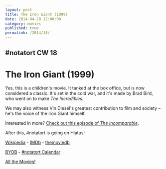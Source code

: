 ```yaml
---
layout: post
title: The Iron Giant (1999)
date: 2014-04-28 12:00:00
category: movies
published: true
permalink: /2014/18/
---
```


## \#notatort CW 18

# The Iron Giant \(1999\)

Yes, this is a children's movie. It tanked at the box office, but is now considered a classic. It's set in the cold war, and it's made by Brad Bird, who went on to make *The Incredibles*.  

We may also witness Vin Diesel's greatest contribution to film and society – he's the voice of the Iron Giant himself.

Interested in more? [Check out this episode of *The Incomparable*](http://5by5.tv/incomparable/74).

After this, #notatort is going on Hiatus!

[Wikipedia](http://en.wikipedia.org/wiki/The_iron_giant) - [IMDb](http://www.imdb.com/find?s=all&q=the+iron+giant) - [themoviedb](http://www.themoviedb.org/movie/10386-the-iron-giant)

<a href="http://en.wikipedia.org/wiki/BYOB_(beverage)">BYOB</a> - <a href="webcal://p09-calendarws.icloud.com/ca/subscribe/1/njhFKcFiNF5cQxQ-plsJccGfbuvf1pXvgKeMqimgE4ZFRgZps-DrReteg83YbLJaRhjuvwVD1DJ3eqmzmueLudNx8k_GF1p4khyUtrXpRxo">#notatort Calendar</a>

[All the Movies!](http://notatort.com/allthemovies/)

<!--include jquery & backstretch-->

<script type="text/javascript" src="https://ajax.googleapis.com/ajax/libs/jquery/1.7.2/jquery.min.js"></script>

<script type="text/javascript" src="http://notatort.com/jquery.backstretch.min.js"></script>

<script type="text/javascript">

$(function(){

     $(window).resize(function(){
     
         if($(this).width() >= 767){
         
             $.backstretch("http://notatort.com/bg1418.jpg", {speed: 150});
             
         }
         
      })
      
      .resize();//trigger resize on page load
      
});

</script>